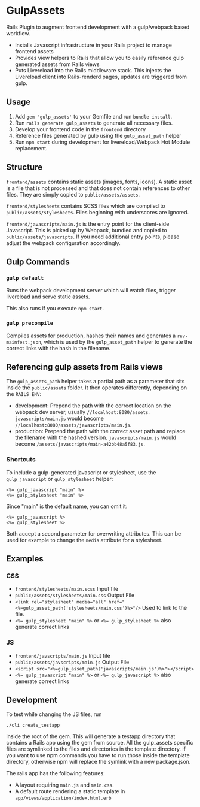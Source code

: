 # GulpAssets

Rails Plugin to augment frontend development with a gulp/webpack based
workflow.

- Installs Javascript infrastructure in your Rails project to manage
  frontend assets
- Provides view helpers to Rails that allow you to easily reference
  gulp generated assets from Rails views
- Puts Livereload into the Rails middleware stack. This injects the
  Livereload client into Rails-renderd pages, updates are triggered from
  gulp.

## Usage

1. Add `gem 'gulp_assets'` to your Gemfile and run `bundle install`.
2. Run `rails generate gulp_assets` to generate all necessary files.
3. Develop your frontend code in the `frontend` directory
4. Reference files generated by gulp using the `gulp_asset_path` helper
5. Run `npm start` during development for livereload/Webpack
   Hot Module replacement.

## Structure

`frontend/assets` contains static assets (images, fonts, icons). A
static asset is a file that is not processed and that does not contain
references to other files. They are simply copied to
`public/assets/assets`.

`frontend/stylesheets` contains SCSS files which are compiled to
`public/assets/stylesheets`. Files beginning with underscores are
ignored.

`frontend/javascripts/main.js` is the entry point for the client-side
Javascript. This is picked up by Webpack, bundled and copied to
`public/assets/javascripts`. If you need additional entry points,
please adjust the webpack configuration accordingly.

## Gulp Commands

### `gulp default`

Runs the webpack development server which will watch files, trigger
livereload and serve static assets.

This also runs if you execute `npm start`.

### `gulp precompile`

Compiles assets for production, hashes their names and generates a
`rev-mainfest.json`, which is used by the `gulp_asset_path` helper to
generate the correct links with the hash in the filename.

## Referencing gulp assets from Rails views

The `gulp_assets_path` helper takes a partial path as a parameter that
sits inside the `public/assets` folder. It then operates differently,
depending on the `RAILS_ENV`:

- development: Prepend the path with the correct location on the webpack
  dev server, usually `//localhost:8080/assets`. `javascripts/main.js`
  would become `//localhost:8080/assets/javascripts/main.js`.
- production: Prepend the path with the correct asset path and replace
  the filename with the hashed version. `javascripts/main.js` would
  become `/assets/javascripts/main-a42bb48a5f83.js`.

### Shortcuts

To include a gulp-generated javascript or stylesheet, use the `gulp_javascript` or
`gulp_stylesheet` helper:

    <%= gulp_javascript "main" %>
    <%= gulp_stylesheet "main" %>

Since "main" is the default name, you can omit it:

    <%= gulp_javascript %>
    <%= gulp_stylesheet %>

Both accept a second parameter for overwriting attributes. This can be
used for example to change the `media` attribute for a stylesheet.

## Examples

### CSS
 
 - `frontend/stylesheets/main.scss` Input file
 - `public/assets/stylesheets/main.css` Output File
 - `<link rel="stylesheet" media="all" href="<%=gulp_asset_path('stylesheets/main.css')%>"/>` Used to link to the file.
 - `<%= gulp_stylesheet "main" %>` or `<%= gulp_stylesheet %>` also generate correct links

### JS

 - `frontend/javscripts/main.js` Input file
 - `public/assets/javscripts/main.js` Output File
 -  `<script src="<%=gulp_asset_path('javascripts/main.js')%>"></script>`
 - `<%= gulp_javascript "main" %>` or `<%= gulp_javascript %>` also generate correct links

## Development

To test while changing the JS files, run

```shell
./cli create_testapp
```

inside the root of the gem. This will generate a testapp directory that
contains a Rails app using the gem from source. All the gulp_assets
specific files are symlinked to the files and directories in the template
directory. If you want to use npm commands you have to run those inside
the template directory, otherwise npm will replace the symlink with a
new package.json.

The rails app has the following features:

- A layout requiring `main.js` and `main.css`.
- A default route rendering a static template in
  `app/views/application/index.html.erb`
